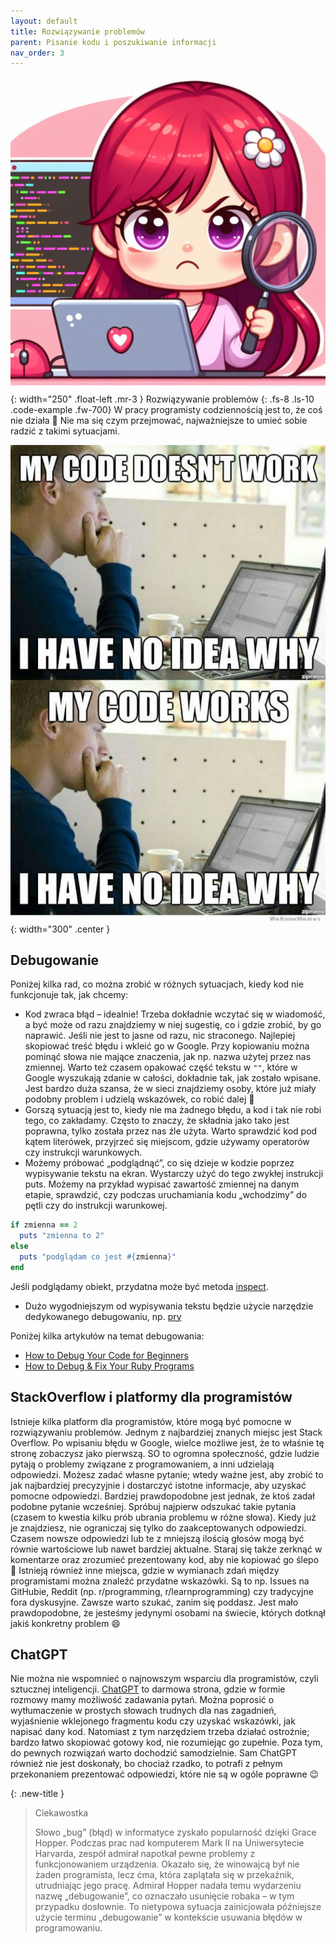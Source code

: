 ```yaml
---
layout: default
title: Rozwiązywanie problemów
parent: Pisanie kodu i poszukiwanie informacji
nav_order: 3
---
```

![](../../images/intros/debugging.jpg){: width="250" .float-left .mr-3 }
Rozwiązywanie problemów
{: .fs-8 .ls-10 .code-example .fw-700}
W pracy programisty codziennością jest to, że coś nie działa 🙂 Nie ma się czym przejmować, najważniejsze to umieć sobie radzić z takimi sytuacjami.

![](../../images/content/meme.jpg){: width="300" .center }

## Debugowanie
Poniżej kilka rad, co można zrobić w różnych sytuacjach, kiedy kod nie funkcjonuje tak, jak chcemy:
- Kod zwraca błąd – idealnie! Trzeba dokładnie wczytać się w wiadomość, a być może od razu znajdziemy w niej sugestię, co i gdzie zrobić, by go naprawić. Jeśli nie jest to jasne od razu, nic straconego. Najlepiej skopiować treść błędu i wkleić go w Google. Przy kopiowaniu można pominąć słowa nie mające znaczenia, jak np. nazwa użytej przez nas zmiennej. Warto też czasem opakować część tekstu w `""`, które w Google wyszukają zdanie w całości, dokładnie tak, jak zostało wpisane. Jest bardzo duża szansa, że w sieci znajdziemy osoby, które już miały podobny problem i udzielą wskazówek, co robić dalej 🙂
- Gorszą sytuacją jest to, kiedy nie ma żadnego błędu, a kod i tak nie robi tego, co zakładamy. Często to znaczy, że składnia jako tako jest poprawna, tylko została przez nas źle użyta. Warto sprawdzić kod pod kątem literówek, przyjrzeć się miejscom, gdzie używamy operatorów czy instrukcji warunkowych.
- Możemy próbować „podglądnąć”, co się dzieje w kodzie poprzez wypisywanie tekstu na ekran. Wystarczy użyć do tego zwykłej instrukcji puts. Możemy na przykład wypisać zawartość zmiennej na danym etapie, sprawdzić, czy podczas uruchamiania kodu „wchodzimy” do pętli czy do instrukcji warunkowej.
```ruby
if zmienna == 2
  puts "zmienna to 2"
else
  puts "podglądam co jest #{zmienna}"
end
```
Jeśli podglądamy obiekt, przydatna może być metoda [inspect](https://apidock.com/ruby/Object/inspect).
- Dużo wygodniejszym od wypisywania tekstu będzie użycie narzędzie dedykowanego debugowaniu, np. [pry](https://laflamablanc.medium.com/debugging-ruby-code-with-pry-a0bf1f5e97ca)

Poniżej kilka artykułów na temat debugowania:
- [How to Debug Your Code for Beginners](https://www.freecodecamp.org/news/what-is-debugging-how-to-debug-code/)
- [How to Debug & Fix Your Ruby Programs](https://www.rubyguides.com/2015/07/ruby-debugging/)

## StackOverflow i platformy dla programistów
Istnieje kilka platform dla programistów, które mogą być pomocne w rozwiązywaniu problemów. Jednym z najbardziej znanych miejsc jest Stack Overflow. Po wpisaniu błędu w Google, wielce możliwe jest, że to właśnie tę stronę zobaczysz jako pierwszą. SO to ogromna społeczność, gdzie ludzie pytają o problemy związane z programowaniem, a inni udzielają odpowiedzi. Możesz zadać własne pytanie; wtedy ważne jest, aby zrobić to jak najbardziej precyzyjnie i dostarczyć istotne informacje, aby uzyskać pomocne odpowiedzi. Bardziej prawdopodobne jest jednak, że ktoś zadał podobne pytanie wcześniej. Spróbuj najpierw odszukać takie pytania (czasem to kwestia kilku prób ubrania problemu w różne słowa). Kiedy już je znajdziesz, nie ograniczaj się tylko do zaakceptowanych odpowiedzi. Czasem nowsze odpowiedzi lub te z mniejszą ilością głosów mogą być równie wartościowe lub nawet bardziej aktualne. Staraj się także zerknąć w komentarze oraz zrozumieć prezentowany kod, aby nie kopiować go ślepo 🙂
Istnieją również inne miejsca, gdzie w wymianach zdań między programistami można znaleźć przydatne wskazówki. Są to np. Issues na GitHubie, Reddit (np. r/programming, r/learnprogramming) czy tradycyjne fora dyskusyjne. Zawsze warto szukać, zanim się poddasz. Jest mało prawdopodobne, że jesteśmy jedynymi osobami na świecie, których dotknął jakiś konkretny problem 😄

## ChatGPT
Nie można nie wspomnieć o najnowszym wsparciu dla programistów, czyli sztucznej inteligencji. [ChatGPT](https://chat.openai.com/) to darmowa strona, gdzie w formie rozmowy mamy możliwość zadawania pytań. Można poprosić o wytłumaczenie w prostych słowach trudnych dla nas zagadnień, wyjaśnienie wklejonego fragmentu kodu czy uzyskać wskazówki, jak napisać dany kod. Natomiast z tym narzędziem trzeba działać ostrożnie; bardzo łatwo skopiować gotowy kod, nie rozumiejąc go zupełnie. Poza tym, do pewnych rozwiązań warto dochodzić samodzielnie. Sam ChatGPT również nie jest doskonały, bo chociaż rzadko, to potrafi z pełnym przekonaniem prezentować odpowiedzi, które nie są w ogóle poprawne 😉

{: .new-title }
> Ciekawostka
>
> Słowo „bug” (błąd) w informatyce zyskało popularność dzięki Grace Hopper. Podczas prac nad komputerem Mark II na Uniwersytecie Harvarda, zespół admirał napotkał pewne problemy z funkcjonowaniem urządzenia. Okazało się, że winowajcą był nie żaden programista, lecz ćma, która zaplątała się w przekaźnik, utrudniając jego pracę. Admirał Hopper nadała temu wydarzeniu nazwę „debugowanie”, co oznaczało usunięcie robaka – w tym przypadku dosłownie. To nietypowa sytuacja zainicjowała późniejsze użycie terminu „debugowanie” w kontekście usuwania błędów w programowaniu.
